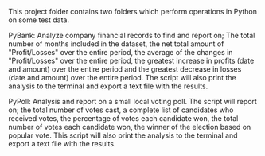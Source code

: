 This project folder contains two folders which perform operations in Python on some test data.

PyBank: 
Analyze company financial records to find and report on; The total number of months included in the dataset, the net total amount of "Profit/Losses" over the entire period, the average of the changes in "Profit/Losses" over the entire period, the greatest increase in profits (date and amount) over the entire period and the greatest decrease in losses (date and amount) over the entire period. The script will also print the analysis to the terminal and export a text file with the results.


PyPoll:
Analysis and report on a small local voting poll. The script will report on; the total number of votes cast, a complete list of candidates who received votes, the percentage of votes each candidate won, the total number of votes each candidate won, the winner of the election based on popular vote. This script will also print the analysis to the terminal and export a text file with the results.

